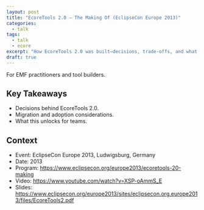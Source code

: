 ```yaml
---
layout: post
title: "EcoreTools 2.0 — The Making Of (EclipseCon Europe 2013)"
categories:
  - talk
tags:
  - talk
  - ecore
excerpt: "How EcoreTools 2.0 was built—decisions, trade‑offs, and what it enables for modelers."
draft: true
---
```


For EMF practitioners and tool builders.

## Key Takeaways
- Decisions behind EcoreTools 2.0.
- Migration and adoption considerations.
- What this unlocks for teams.

## Context
- Event: EclipseCon Europe 2013, Ludwigsburg, Germany
- Date: 2013
- Program: https://www.eclipsecon.org/europe2013/ecoretools-20-making
- Video: https://www.youtube.com/watch?v=XSP-oAmmS_E
- Slides: https://www.eclipsecon.org/europe2013/sites/eclipsecon.org.europe2013/files/EcoreTools2.pdf
